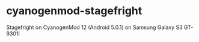 # cyanogenmod-stagefright
Stagefright on CyanogenMod 12 (Android 5.0.1) on Samsung Galaxy S3 GT-9301I
